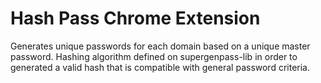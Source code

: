 # Hash Pass Chrome Extension
Generates unique passwords for each domain based on a unique master password. Hashing algorithm defined on supergenpass-lib in order to generated a valid hash that is compatible with general password criteria. 

